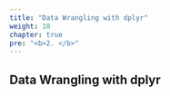 ```yaml
---
title: "Data Wrangling with dplyr"
weight: 10
chapter: true
pre: "<b>2. </b>"
---
```


## Data Wrangling with dplyr

